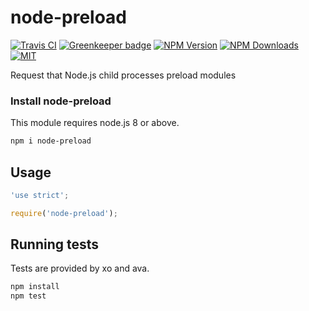 # node-preload

[![Travis CI][travis-image]][travis-url]
[![Greenkeeper badge][gk-image]](https://greenkeeper.io/)
[![NPM Version][npm-image]][npm-url]
[![NPM Downloads][downloads-image]][downloads-url]
[![MIT][license-image]](LICENSE)

Request that Node.js child processes preload modules

### Install node-preload

This module requires node.js 8 or above.

```sh
npm i node-preload
```

## Usage

```js
'use strict';

require('node-preload');
```

## Running tests

Tests are provided by xo and ava.

```sh
npm install
npm test
```

[npm-image]: https://img.shields.io/npm/v/node-preload.svg
[npm-url]: https://npmjs.org/package/node-preload
[travis-image]: https://travis-ci.org/cfware/node-preload.svg?branch=master
[travis-url]: https://travis-ci.org/cfware/node-preload
[gk-image]: https://badges.greenkeeper.io/cfware/node-preload.svg
[downloads-image]: https://img.shields.io/npm/dm/node-preload.svg
[downloads-url]: https://npmjs.org/package/node-preload
[license-image]: https://img.shields.io/npm/l/node-preload.svg
